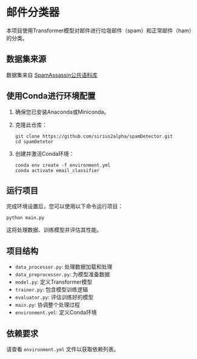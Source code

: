 # 邮件分类器

本项目使用Transformer模型对邮件进行垃圾邮件（spam）和正常邮件（ham）的分类。

## 数据集来源

数据集来自 [SpamAssassin公共语料库](https://spamassassin.apache.org/old/publiccorpus/)

## 使用Conda进行环境配置

1. 确保您已安装Anaconda或Miniconda。

2. 克隆此仓库：
   ```
   git clone https://github.com/sirius2alpha/spamDetector.git
   cd spamDetetor
   ```

3. 创建并激活Conda环境：
   ```
   conda env create -f environment.yml
   conda activate email_classifier
   ```

## 运行项目

完成环境设置后，您可以使用以下命令运行项目：

```
python main.py
```

这将处理数据、训练模型并评估其性能。

## 项目结构

- `data_processor.py`: 处理数据加载和处理
- `data_preprocessor.py`: 为模型准备数据
- `model.py`: 定义Transformer模型
- `trainer.py`: 包含模型训练逻辑
- `evaluator.py`: 评估训练好的模型
- `main.py`: 协调整个处理过程
- `environment.yml`: 定义Conda环境

## 依赖要求

请查看 `environment.yml` 文件以获取依赖列表。